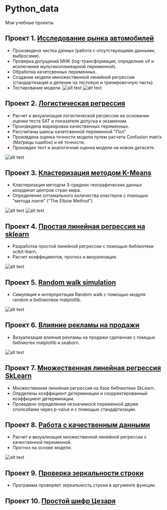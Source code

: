 # Python_data
Мои учебные проекты 

## Проект 1. [Исследование рынка автомобилей](https://github.com/arl9kin/Python_data/blob/master/ML/linear/Practice.ipynb)
- Произведена чистка данных (работа с отсутствующими данными, выбросами).
- Проверка допущений МНК (log-трансформация, определние vif и исключение мультиколлинеарной переменной).
- Обработка качетсвенных переменных.
- Создание модели имножественной линейной регрессии (стандартизация и деление на тестовую и тренировочную часть).
- Тестирование модели.
![alt text](https://github.com/arl9kin/Python_data/blob/master/images/auto.png)
![alt text](https://github.com/arl9kin/Python_data/blob/master/images/auto%201.png)

## Проект 2. [Логистическая регрессия](https://github.com/arl9kin/Python_data/blob/master/ML/logistic/Logittask2.ipynb)

- Расчет и визуализация логистической регрессии на основании оценки теста SAT и показателя допуска к экзаменам.
- Произведена маркировка качественных переменных.
- Рассчитаны шансы качетсвенной переменной "Пол".
- Произвдена оценка точности модели путем расчета Confusion matrix (Матрицы ошибок) и её точности.
- Произвден тeст и аналогичная оценка модели на новом датасете.

![alt text](https://github.com/arl9kin/Python_data/blob/master/images/logit1.png)

## Проект 3. [Кластеризация методом K-Means](https://github.com/arl9kin/Python_data/blob/master/ML/cluster/A%20Simple%20Example%20of%20Clustering.ipynb)

- Кластеризация методом 3-средних географических данных координат центров стран мира. 
- Определение оптимального количества кластеров с помощью "метода локтя" ("The Elbow Method")

![alt text](https://github.com/arl9kin/Python_data/blob/master/images/kmean1.png)
![alt text](https://github.com/arl9kin/Python_data/blob/master/images/kmean2.png)

## Проект 4. [Простая линейная регрессия на sklearn](https://github.com/arl9kin/Python_data/blob/master/ML/linear/SLR_sklearn.ipynb)

- Разработка простой линейной регрессии с помощью библиотеки scikit-learn.
- Расчет коэффициентов, прогноз и визуализация.

![alt text](https://github.com/arl9kin/Python_data/blob/master/images/skl.png)

## Проект 5. [Random walk simulation](https://github.com/arl9kin/Python_data/blob/master/Tasks/Simulating_a_random_walk.ipynb)

- Симуляция и интерпретация Random walk с помощью модуля random и библиотеки matplotlib.

![alt text](https://github.com/arl9kin/Python_data/blob/master/images/random_walk.png)

## Проект 6. [Влияние рекламы на продажи](https://github.com/arl9kin/Python_data/blob/master/viz/scatter_with_trend.ipynb)

- Визуализация влияния рекламы на продажи сделанная с помщью библиотек matplotlib и seaborn. 

![alt text](https://github.com/arl9kin/Python_data/blob/master/images/trend1.png)

## Проект 7. [Множественная линейная регрессия SkLearn](https://github.com/arl9kin/Python_data/blob/master/ML/linear/MLR_sklearn.ipynb)

- Множественная линейная регрессия на базе библиотеки SkLearn.
- Опрделены коэффициент детерминации и скорректированный коэффициент детерминации.
- Проведено определение незначимосй переменной двумя спопсобами через p-value и с помощью стандартизации.
					
## Проект 8. [Работа с качественным данными](https://github.com/arl9kin/Python_data/blob/master/ML/linear/categorical.ipynb)

- Расчет и визуализация множественной линейной регрессии с качественной переменной.
- Прогноз на основе модели.

![alt text](https://github.com/arl9kin/Python_data/blob/master/images/cat.png)
			
## Проект 9. [Проверка зеркальности строки](https://github.com/arl9kin/Python_data/blob/master/Tasks/Mirror_string.ipynb)

- Программа проверяет зеркальность строки в аргументе функции. 
					
## Проект 10. [Простой шифр Цезаря](https://github.com/arl9kin/Python_data/blob/master/Tasks/CAESAR%20CHIPHER.ipynb)

